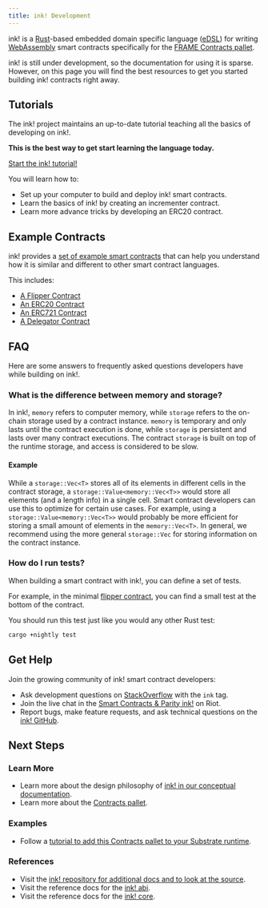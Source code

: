 ```yaml
---
title: ink! Development
---
```


ink! is a [Rust](https://www.rust-lang.org/)-based embedded domain specific language
([eDSL](https://wiki.haskell.org/Embedded_domain_specific_language)) for writing
[WebAssembly](https://webassembly.org/) smart contracts specifically for the
[FRAME Contracts pallet](contracts-pallet).

ink! is still under development, so the documentation for using it is sparse. However, on this page
you will find the best resources to get you started building ink! contracts right away.

## Tutorials

The ink! project maintains an up-to-date tutorial teaching all the basics of developing on ink!.

**This is the best way to get start learning the language today.**

<a class="btn btn-secondary primary-color text-white"
href="https://substrate.dev/substrate-contracts-workshop/">Start the ink! tutorial!</a>

You will learn how to:

- Set up your computer to build and deploy ink! smart contracts.
- Learn the basics of ink! by creating an incrementer contract.
- Learn more advance tricks by developing an ERC20 contract.

## Example Contracts

ink! provides a
[set of example smart contracts](https://github.com/paritytech/ink/tree/master/examples) that can
help you understand how it is similar and different to other smart contract languages.

This includes:

- [A Flipper Contract](https://github.com/paritytech/ink/tree/master/examples/flipper/)
- [An ERC20 Contract](https://github.com/paritytech/ink/tree/master/examples/erc20/)
- [An ERC721 Contract](https://github.com/paritytech/ink/tree/master/examples/erc721/)
- [A Delegator Contract](https://github.com/paritytech/ink/tree/master/examples/delegator/)

## FAQ

Here are some answers to frequently asked questions developers have while building on ink!.

### What is the difference between memory and storage?

In ink!, `memory` refers to computer memory, while `storage` refers to the on-chain storage used by
a contract instance. `memory` is temporary and only lasts until the contract execution is done,
while `storage` is persistent and lasts over many contract executions. The contract `storage` is
built on top of the runtime storage, and access is considered to be slow.

#### Example

While a `storage::Vec<T>` stores all of its elements in different cells in the contract storage, a
`storage::Value<memory::Vec<T>>` would store all elements (and a length info) in a single cell.
Smart contract developers can use this to optimize for certain use cases. For example, using a
`storage::Value<memory::Vec<T>>` would probably be more efficient for storing a small amount of
elements in the `memory::Vec<T>`. In general, we recommend using the more general `storage::Vec` for
storing information on the contract instance.

### How do I run tests?

When building a smart contract with ink!, you can define a set of tests.

For example, in the minimal
[flipper contract](https://github.com/paritytech/ink/blob/master/examples/flipper/src/lib.rs), you
can find a small test at the bottom of the contract.

You should run this test just like you would any other Rust test:

```bash
cargo +nightly test
```

## Get Help

Join the growing community of ink! smart contract developers:

- Ask development questions on [StackOverflow](https://stackoverflow.com/questions/tagged/ink) with
  the `ink` tag.
- Join the live chat in the
  [Smart Contracts & Parity ink!](https://riot.im/app/#/room/!tYUCYdSvSYPMjWNDDD:matrix.parity.io)
  on Riot.
- Report bugs, make feature requests, and ask technical questions on the
  [ink! GitHub](https://github.com/paritytech/ink).

## Next Steps

### Learn More

- Learn more about the design philosophy of
  [ink! in our conceptual documentation](ink-fundamentals).
- Learn more about the [Contracts pallet](https://docs.rs/pallet-contracts).

### Examples

- Follow a
  [tutorial to add this Contracts pallet to your Substrate runtime](https://substrate.dev/docs/en/tutorials/add-a-pallet-to-your-runtime/).

### References

- Visit the
  [ink! repository for additional docs and to look at the source](https://github.com/paritytech/ink).
- Visit the reference docs for the [ink! abi](https://paritytech.github.io/ink/ink_abi/).
- Visit the reference docs for the [ink! core](https://paritytech.github.io/ink/ink_core/).
